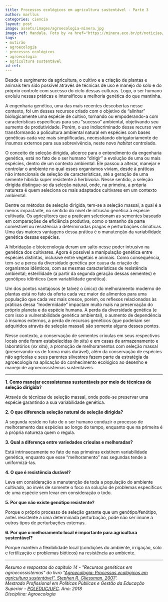```yaml
---
title: Processos ecológicos em agricultura sustentável - Parte 3
author: marllus
categories: ciencia
layout: post
image: assets/images/agroecologia-minera.jpg
image-ref: Mandala. Foto by <a href="https://minera.eco.br/pt/noticias/projetos-de-agroecologia-receberao-r-25-milhoes/">Minera</a>
tags:
- mutirão
- agroecologia
- processos ecológicos
- agroecologia
- agricultura sustentável
id-ref: 
---
```


Desde
o surgimento da agricultura, o cultivo e a criação de plantas e
animais tem sido possível através de técnicas de uso e manejo do
solo e do próprio controle
com sucesso do ciclo dessas
culturas. Logo, o ser humano evoluiu nessas práticas e intensificou a melhoria genética do que
mantinha.

A
engenharia genética, uma das mais recentes descobertas nesse
contexto, foi um desses
recursos criado com o objetivo de “alinhar” biologicamente uma
espécie de cultivo, tornando ou empoderando-a com características
específicas para seu “sucesso” ambiental, objetivando seu
aumento de produtividade. Porém, o uso indiscriminado desse recurso
vem transformando a policultura ambiental natural em espécies com
bases genéticas cada vez mais simplificadas, necessitando
obrigatoriamente de insumos externos para sua sobrevivência,
neste novo *habitat* controlado.

O conceito
de seleção dirigida, alicerce para o entendimento da engenharia
genética, está no fato de o ser humano “dirigir” a evolução
de uma ou mais espécies, dentro de um contexto ambiental. Ele passou
a alterar, manejar e
controlar o ambiente no qual esses organismos viviam, desde à
práticas não intencionais de seleção de características, até a
geração de uma semente híbrida super resistente à herbivoria.
Nesse sentido, a seleção dirigida distingue-se da seleção
natural, onde, na primeira, a própria natureza é quem seleciona os mais adaptados
cultivares em um contexto ambiental.

Dentre
os métodos de seleção dirigida, tem-se a seleção massal, a qual é
a menos impactante, no sentido do nível de intrusão genética à
espécie cultivada. Os agricultores que a praticam selecionam as
sementes baseado em comparações de
eficiência produtiva, como o
tamanho da parte comestível ou resistência a determinadas
pragas e perturbações climáticas. Uma das maiores vantagens dessa
prática é o manutenção da variabilidade genética dessas
espécies.

A
hibridação e biotecnologia
deram um salto nesse poder intrusivo na genética dos cultivares.
Agora é possível a
manipulação genética entre
espécies distintas, inclusive
entre vegetais e animais. Como
consequência, tem-se a perca da diversidade genética por causa da criação de
organismos idênticos, com as mesmas características de resistência ambiental; esterilidade (a
partir da segunda geração dessas sementes) e genótipos idênticos
(sem variabilidade genética).

Um dos pontos vantajosos (e talvez o único)
do melhoramento moderno de plantas está no fato da oferta cada vez
maior de alimentos para uma população que cada vez mais cresce,
porém, os reflexos relacionados às práticas dessa “modernidade”
impactam muito mais na preservação do próprio planeta e da espécie
humana. A perda da diversidade genética (e com isso a
vulnerabilidade genética ambiental), o aumento de dependência à
insumos externos, a perda de recursos genéticos (que poderiam ser
adquiridos através de seleção massal) são somente alguns desses
pontos.

Nesse
contexto, a conservação de
sementes crioulas em seus respectivos locais onde foram estabelecidas
(*in situ*) e em casas
de armazenamento e laboratórios (*ex situ*),
a promoção de melhoramentos com seleção massal (preservando-os de
forma mais durável), além da conservação de espécies não
agrícolas e seus parentes silvestres fazem parte da estratégia da
agroecologia na aplicação do conhecimento ecológico ao desenho e
manejo de agroecossistemas sustentáveis.

____

**1. Como manejar ecossistemas
sustentáveis por meio de técnicas de seleção dirigida?**

Através de técnicas de seleção massal,
onde pode-se preservar uma espécie garantindo a sua variabilidade
genética.

**2. O que diferencia seleção natural de
seleção dirigida?**

A segunda reside no fato de o ser humano
conduzir o processo de melhoramento das espécies ao longo do tempo,
enquanto que na primeira é a própria natureza quem o regula.

**3. Qual a diferença entre variedades
crioulas e melhoradas?**

Está intrinsecamente no fato de nas
primeiras existirem variabilidade genética, enquanto que esse
“melhoramento” nas segundas tende a uniformizá-las.

**4. O que é resistência durável?**

Leva em consideração a manutenção de
toda a população do ambiente cultivado, ao invés de somente o foco
na solução de problemas específicos de uma espécie sem levar em
consideração o todo.

**5. Por que não existe genótipo
resistente?**

Porque o próprio processo de seleção
garante que um genótipo/fenótipo, antes resistente a uma
determinada perturbação, pode não ser imune a outros tipos de
perturbações externas.

**6. Por que o melhoramento local é
importante para agricultura sustentável?**

Porque mantém a flexibilidade local
(condições do ambiente, irrigação, solo e fertilização e
problemas bióticos) na resistência ao ambiente.

____

*Resumo e respostas do capítulo 14 - "Recursos genéticos em agroecossistemas" do livro "[Agroecologia: Processos ecológicos em agricultura sustentável". Stephen R. Gliessman. 2001](https://www.bdpa.cnptia.embrapa.br/consulta/busca?b=ad&id=297574&biblioteca=vazio&busca=autoria:%22GLIESSMAN,%20S.R.%22&qFacets=autoria:%22GLIESSMAN,%20S.R.%22&sort=&paginacao=t&paginaAtual=1)".<br>Mestrado Profissional em Políticas Públicas e Gestão da Educação Superior - [POLEDUC/UFC](https://poleduc.ufc.br/pt/). Ano: 2018  
Disciplina: Agroecologia*

